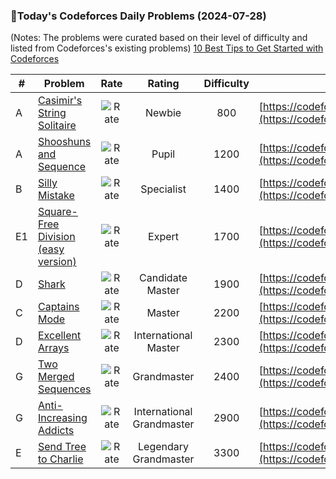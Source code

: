 ### 🌟Today's Codeforces Daily Problems (2024-07-28)
(Notes: The problems were curated based on their level of difficulty and listed from Codeforces's existing problems)
[10 Best Tips to Get Started with Codeforces](https://github.com/ika9810/Codeforces-Daily-Problems/blob/main/10%20Best%20Tips%20to%20Get%20Started%20with%20Codeforces.md)

| # | Problem | Rate| Rating | Difficulty | Contest |
|---| ----- | :--------: | :----------: | :----------: | ---------- |
|A|[Casimir's String Solitaire](https://codeforces.com/contest/1579/problem/A)|![Rate](https://img.shields.io/badge/Newbie-800-lightgrey)|Newbie|800|[https://codeforces.com/contest/1579](https://codeforces.com/contest/1579)|
|A|[Shooshuns and Sequence ](https://codeforces.com/contest/222/problem/A)|![Rate](https://img.shields.io/badge/Pupil-1200-brightgreen)|Pupil|1200|[https://codeforces.com/contest/222](https://codeforces.com/contest/222)|
|B|[Silly Mistake](https://codeforces.com/contest/1253/problem/B)|![Rate](https://img.shields.io/badge/Specialist-1400-9cf)|Specialist|1400|[https://codeforces.com/contest/1253](https://codeforces.com/contest/1253)|
|E1|[Square-Free Division (easy version)](https://codeforces.com/contest/1497/problem/E1)|![Rate](https://img.shields.io/badge/Expert-1700-blue)|Expert|1700|[https://codeforces.com/contest/1497](https://codeforces.com/contest/1497)|
|D|[Shark](https://codeforces.com/contest/982/problem/D)|![Rate](https://img.shields.io/badge/Candidate%20Master-1900-blueviolet)|Candidate Master|1900|[https://codeforces.com/contest/982](https://codeforces.com/contest/982)|
|C|[Captains Mode](https://codeforces.com/contest/377/problem/C)|![Rate](https://img.shields.io/badge/Master-2200-orange)|Master|2200|[https://codeforces.com/contest/377](https://codeforces.com/contest/377)|
|D|[Excellent Arrays](https://codeforces.com/contest/1550/problem/D)|![Rate](https://img.shields.io/badge/International%20Master-2300-orange)|International Master|2300|[https://codeforces.com/contest/1550](https://codeforces.com/contest/1550)|
|G|[Two Merged Sequences](https://codeforces.com/contest/1144/problem/G)|![Rate](https://img.shields.io/badge/Grandmaster-2400-red)|Grandmaster|2400|[https://codeforces.com/contest/1144](https://codeforces.com/contest/1144)|
|G|[Anti-Increasing Addicts](https://codeforces.com/contest/1738/problem/G)|![Rate](https://img.shields.io/badge/International%20Grandmaster-2900-red)|International Grandmaster|2900|[https://codeforces.com/contest/1738](https://codeforces.com/contest/1738)|
|E|[Send Tree to Charlie](https://codeforces.com/contest/1254/problem/E)|![Rate](https://img.shields.io/badge/Legendary%20Grandmaster-3300-red)|Legendary Grandmaster|3300|[https://codeforces.com/contest/1254](https://codeforces.com/contest/1254)|
